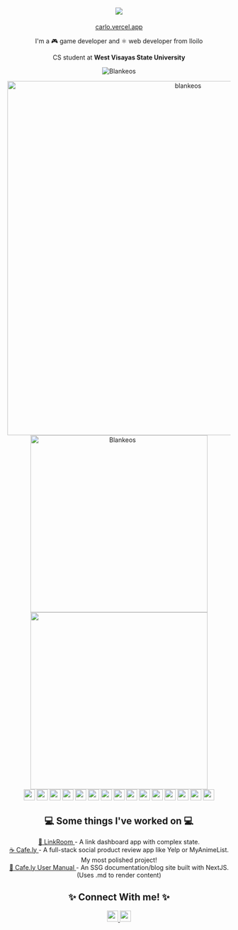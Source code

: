 <h1 align="center">
  <a href="https://git.io/typing-svg">
    <img src="https://readme-typing-svg.herokuapp.com/?lines=Hello,+There!+👋;I'm+Carlo+Taleon;Nice+to+meet+you!&center=true&size=30">
  </a>
</h1>
<p align="center"><a href="https://carlo.vercel.app/">carlo.vercel.app</a></p>
<p align="center">I'm a 🎮 game developer and ⚛ web developer from Iloilo</p>
<p align="center">CS student at <b>West Visayas State University</b></p>

<p align="center"> <img src="https://komarev.com/ghpvc/?username=blankeos&label=Profile%20Views&color=60d9fb&style=flat-square" alt="Blankeos" /> </p>

<div align="center">
  <a href="https://github.com/ryo-ma/github-profile-trophy"><img width="800" src="https://github-profile-trophy.vercel.app/?username=blankeos&theme=juicyfresh&margin-w=15&margin-h=15&column=7" alt="blankeos" /></a>
</div>
<div align="center">
  <a href="https://github.com/anuraghazra/github-readme-stats">
    <img width="400" src="https://github-readme-stats.vercel.app/api?username=blankeos&theme=react&count_private=true&include_all_commits=true" alt="Blankeos" />
  </a>
  <a href="https://github.com/DenverCoder1/github-readme-streak-stats">
    <img width="400" src="https://github-readme-streak-stats.herokuapp.com/?user=blankeos&theme=react" />
  </a>
</div>
<div align="center">
<!--   <a href="https://github.com/anuraghazra/convoychat">
    <img width="380" src="https://github-readme-stats.vercel.app/api/top-langs/?username=blankeos&theme=react&layout=compact&langs_count=15" />
  </a> -->
  <span><img src="https://img.shields.io/badge/html5-E34F26.svg?style=for-the-badge&logo=HTML5&logoColor=white" height="25px" /></span>
  <span><img src="https://img.shields.io/badge/css3-1572B6.svg?style=for-the-badge&logo=css3&logoColor=white" height="25px" /></span>
  <span><img src="https://img.shields.io/badge/javascript-F7DF1E.svg?style=for-the-badge&logo=javascript&logoColor=black" height="25px" /></span>
  <span><img src="https://img.shields.io/badge/typescript-3178C6.svg?style=for-the-badge&logo=typescript&logoColor=white" height="25px" /></span>
  <span><img src="https://img.shields.io/badge/react-1f323a.svg?style=for-the-badge&logo=react&logoColor=61DAFB" height="25px" /></span>
  <span><img src="https://img.shields.io/badge/nextjs-000000.svg?style=for-the-badge&logo=next.js&logoColor=white" height="25px" /></span>
  <span><img src="https://img.shields.io/badge/Redux-1e1f1f.svg?style=for-the-badge&logo=redux&logoColor=764ABC" height="25px" /></span>
  <span><img src="https://img.shields.io/badge/TailwindCSS-white.svg?style=for-the-badge&logo=tailwindcss&logoColor=38B2AC" height="25px" /></span>
  <span><img src="https://img.shields.io/badge/Node.JS-303030.svg?style=for-the-badge&logo=node.js&logoColor=3c873a" height="25px" /></span>
  <span><img src="https://img.shields.io/badge/Express.JS-000000.svg?style=for-the-badge&logo=express&logoColor=white" height="25px" /></span>
  <span><img src="https://img.shields.io/badge/Firebase-049ae5.svg?style=for-the-badge&logo=firebase&logoColor=fecc30" height="25px" /></span>
  <span><img src="https://img.shields.io/badge/MongoDB-white.svg?style=for-the-badge&logo=mongodb&logoColor=47A248" height="25px" /></span>
  <span><img src="https://img.shields.io/badge/Unity-000000.svg?style=for-the-badge&logo=unity&logoColor=white" height="25px" /></span>
  <span><img src="https://img.shields.io/badge/Csharp-803184.svg?style=for-the-badge&logo=csharp&logoColor=white" height="25px" /></span>
  <span><img src="https://img.shields.io/badge/python-ffd43b.svg?style=for-the-badge&logo=python&logoColor=306998" height="25px" /></span>
</div>

<div align="center">
  <h2 align="center">💻 Some things I've worked on 💻</h2>
  <a target="_blank" href="https://linkroom.live">
    📘 LinkRoom
  </a><span>- A link dashboard app with complex state.</span><br />
  <a target="_blank" href="https://github.com/Blankeos/cit214-productreviewapp/">
    ☕ Cafe.ly
  </a><span>- A full-stack social product review app like Yelp or MyAnimeList. My most polished project!</span><br />
  <a target="_blank" href="https://github.com/seajayrubynose/cafely-manual/">
    📔 Cafe.ly User Manual
  </a><span>- An SSG documentation/blog site built with NextJS. (Uses .md to render content)</span><br>
</div>

<div align="center">
  <h2 align="center">✨ Connect With me! ✨</h2>
  <a target="_blank" href="https://instagram.com/taleoncarlo/">
      <img src="https://img.shields.io/badge/taleoncarlo-E4405F.svg?style=for-the-badge&logo=Instagram&logoColor=white" height="25" />
   </a>
  <a target="_blank" href="https://www.linkedin.com/in/carlotaleon/">
    <img src="https://img.shields.io/badge/Carlo_Taleon-0A66C2.svg?style=for-the-badge&logo=linkedin&logoColor=white" height="25" />
  </a>
  <br>
</div>
